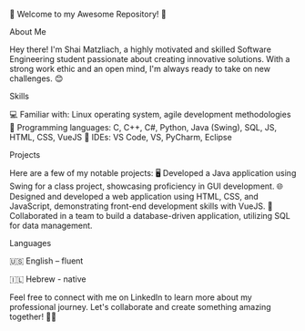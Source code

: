 👋 Welcome to my Awesome Repository! 🚀

About Me

Hey there! I'm Shai Matzliach, a highly motivated and skilled Software Engineering student passionate about creating innovative solutions. With a strong work ethic and an open mind, I'm always ready to take on new challenges. 😊

Skills

💻 Familiar with: Linux operating system, agile development methodologies
🔨 Programming languages: C, C++, C#, Python, Java (Swing), SQL, JS, HTML, CSS, VueJS
🔧 IDEs: VS Code, VS, PyCharm, Eclipse

Projects

Here are a few of my notable projects:
🖥️ Developed a Java application using Swing for a class project, showcasing proficiency in GUI development.
🌐 Designed and developed a web application using HTML, CSS, and JavaScript, demonstrating front-end development skills with VueJS.
💼 Collaborated in a team to build a database-driven application, utilizing SQL for data management.

Languages

🇺🇸 English – fluent

🇮🇱 Hebrew - native

Feel free to connect with me on LinkedIn to learn more about my professional journey. Let's collaborate and create something amazing together! 🤝😄
